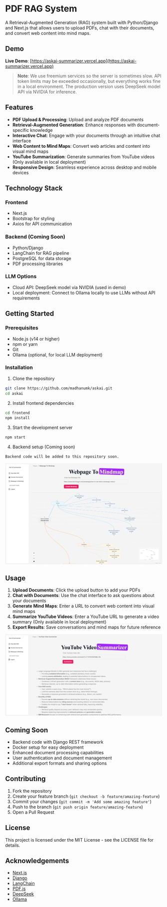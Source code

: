 # PDF RAG System

A Retrieval-Augmented Generation (RAG) system built with Python/Django and Next.js that allows users to upload PDFs, chat with their documents, and convert web content into mind maps.

## Demo

**Live Demo**: [https://askai-summarizer.vercel.app](https://askai-summarizer.vercel.app)

> **Note**: We use freemium services so the server is sometimes slow. API token limits may be exceeded occasionally, but everything works fine in a local environment. The production version uses DeepSeek model API via NVIDIA for inference.

## Features

- **PDF Upload & Processing**: Upload and analyze PDF documents
- **Retrieval-Augmented Generation**: Enhance responses with document-specific knowledge
- **Interactive Chat**: Engage with your documents through an intuitive chat interface
- **Web Content to Mind Maps**: Convert web articles and content into visual mind maps
- **YouTube Summarization**: Generate summaries from YouTube videos (Only available in local deployment)
- **Responsive Design**: Seamless experience across desktop and mobile devices

## Technology Stack

### Frontend
- Next.js
- Bootstrap for styling
- Axios for API communication

### Backend (Coming Soon)
- Python/Django
- LangChain for RAG pipeline
- PostgreSQL for data storage
- PDF processing libraries

### LLM Options
- Cloud API: DeepSeek model via NVIDIA (used in demo)
- Local deployment: Connect to Ollama locally to use LLMs without API requirements

## Getting Started

### Prerequisites
- Node.js (v14 or higher)
- npm or yarn
- Git
- Ollama (optional, for local LLM deployment)

### Installation

1. Clone the repository
```bash
git clone https://github.com/madhanumk/askai.git
cd askai
```

2. Install frontend dependencies
```bash
cd frontend
npm install
```

3. Start the development server
```bash
npm start
```

4. Backend setup (Coming soon)
```
Backend code will be added to this repository soon.
```

![Mind Map Feature](https://github.com/madhanumk/askai/blob/main/Webpage%20to%20mindmap.png)

## Usage

1. **Upload Documents**: Click the upload button to add your PDFs
2. **Chat with Documents**: Use the chat interface to ask questions about your documents
3. **Generate Mind Maps**: Enter a URL to convert web content into visual mind maps
4. **Summarize YouTube Videos**: Enter a YouTube URL to generate a video summary (Only available in local deployment)
5. **Export Results**: Save conversations and mind maps for future reference

![User Dashboard](https://github.com/madhanumk/askai/blob/main/Youtube%20Video%20Summarizer.png)

## Coming Soon

- Backend code with Django REST framework
- Docker setup for easy deployment
- Enhanced document processing capabilities
- User authentication and document management
- Additional export formats and sharing options

## Contributing

1. Fork the repository
2. Create your feature branch (`git checkout -b feature/amazing-feature`)
3. Commit your changes (`git commit -m 'Add some amazing feature'`)
4. Push to the branch (`git push origin feature/amazing-feature`)
5. Open a Pull Request

## License

This project is licensed under the MIT License - see the LICENSE file for details.

## Acknowledgements

- [Next.js](https://nextjs.org/)
- [Django](https://www.djangoproject.com/)
- [LangChain](https://langchain.readthedocs.io/)
- [PDF.js](https://mozilla.github.io/pdf.js/)
- [DeepSeek](https://www.deepseek.com/)
- [Ollama](https://ollama.ai/)

